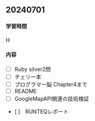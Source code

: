 ## 20240701
#### 学習時間
H
#### 内容
- [ ] Ruby silver2問
- [ ] チェリー本
- [ ] プログラマー脳 Chapter4まで
- [ ] README
- [ ] GoogleMapAPI関連の技術検証
- [ ]　RUNTEQレポート

